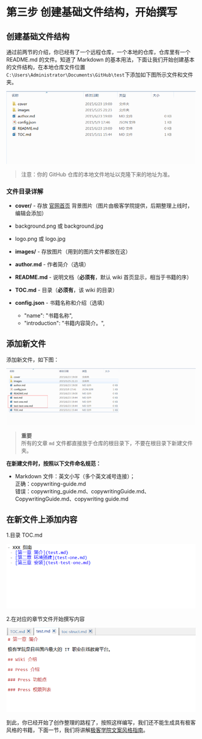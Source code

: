 # 第三步 创建基础文件结构，开始撰写

## 创建基础文件结构

通过前两节的介绍，你已经有了一个远程仓库，一个本地的仓库，仓库里有一个 README.md 的文件。知道了 Markdown 的基本用法，下面让我们开始创建基本的文件结构，在本地仓库文件位置 `C:\Users\Administrator\Documents\GitHub\test`下添加如下图所示文件和文件夹。

![](images/toc.png)

>注意：你的 GitHub 仓库的本地文件地址以克隆下来的地址为准。

### 文件目录详解

- **cover/** - 存放 [官网首页](http://wiki.jikexueyuan.com/) 背景图片（图片由极客学院提供，后期整理上线时，编辑会添加）
 - background.png 或 background.jpg
 - logo.png 或 logo.jpg
 
- **images/** - 存放图片（用到的图片文件都放在这）

- **author.md** - 作者简介（选填）

- **README.md** - 说明文档（**必须有**，默认 wiki 首页显示，相当于书籍的序）

- **TOC.md** - 目录（**必须有**，该 wiki 的目录）

- **config.json** - 书籍名称和介绍（选填）
  - "name": "书籍名称",
  - "introduction": "书籍内容简介。",
  
## 添加新文件

添加新文件，如下图：

![](images/toc1.png)

>**重要**      
所有的文章 `md` 文件都直接放于仓库的根目录下，不要在根目录下新建文件夹。
  
**在新建文件时，按照以下文件命名规范：**

- Markdown 文件：英文小写（多个英文减号连接）；  
正确：copywriting-guide.md  
错误：copywriting_guide.md、copywritingGuide.md、CopywritingGuide.md、copywriting guide.md

## 在新文件上添加内容

1.目录 TOC.md

![](images/toc3.png)

2.在对应的章节文件开始撰写内容

![](images/toc4.png)

到此，你已经开始了创作整理的路程了，按照这样编写，我们还不能生成具有极客风格的书籍，下面一节，我们将讲解[极客学院文案风格指南](copywriting-guide.md)。